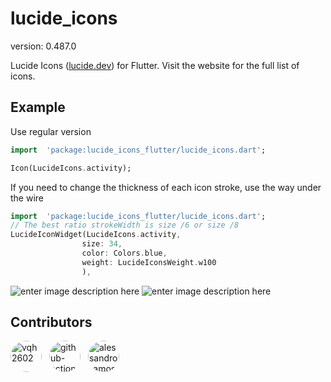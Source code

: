 # lucide_icons

version: 0.487.0

Lucide Icons ([lucide.dev](https://lucide.dev)) for Flutter. Visit the website for the full list of icons.

## Example
Use regular version

```dart
import  'package:lucide_icons_flutter/lucide_icons.dart';

Icon(LucideIcons.activity);
```
If you need to change the thickness of each icon stroke, use the way under the wire

  ```dart
import  'package:lucide_icons_flutter/lucide_icons.dart';
// The best ratio strokeWidth is size /6 or size /8
LucideIconWidget(LucideIcons.activity,
                  size: 34,
                  color: Colors.blue,
                  weight: LucideIconsWeight.w100
                  ),
```
![enter image description here](https://i.imgur.com/mqY23dY.png)
![enter image description here](https://i.imgur.com/iopbEUh.png)

  
  
  
  
  
  
  
  
  







## Contributors

<a href='https://github.com/vqh2602'><img src='https://avatars.githubusercontent.com/u/62917858?v=4' width='50' height='50' alt='vqh2602' style='border-radius:50%; margin-right:8px;'></a> <a href='https://github.com/github-actions[bot]'><img src='https://avatars.githubusercontent.com/in/15368?v=4' width='50' height='50' alt='github-actions[bot]' style='border-radius:50%; margin-right:8px;'></a> <a href='https://github.com/alessandro-amos'><img src='https://avatars.githubusercontent.com/u/130871434?v=4' width='50' height='50' alt='alessandro-amos' style='border-radius:50%; margin-right:8px;'></a> 

